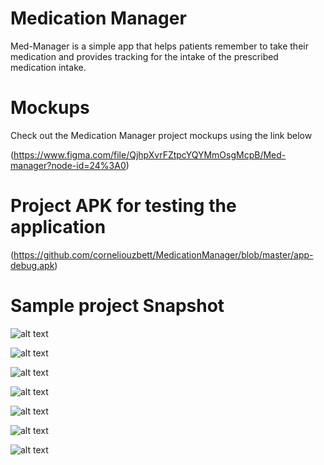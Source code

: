 # Medication Manager

Med-Manager is a simple app that helps patients remember  to take their medication and provides tracking for the intake of the prescribed medication intake.


# Mockups

Check out the Medication Manager project mockups using the link below

(https://www.figma.com/file/QjhpXvrFZtpcYQYMmOsgMcpB/Med-manager?node-id=24%3A0)

# Project APK for testing the application

(https://github.com/corneliouzbett/MedicationManager/blob/master/app-debug.apk)

# Sample project Snapshot

![alt text](https://github.com/corneliouzbett/MedicationManager/blob/master/Screenshot_20180418-200133%5B1%5D.png)

![alt text](https://github.com/corneliouzbett/MedicationManager/blob/master/Screenshot_20180418-200155%5B1%5D.png)

![alt text](https://github.com/corneliouzbett/MedicationManager/blob/master/Screenshot_20180418-200219%5B1%5D.png)

![alt text](https://github.com/corneliouzbett/MedicationManager/blob/master/Screenshot_20180418-200229%5B1%5D.png)

![alt text](https://github.com/corneliouzbett/MedicationManager/blob/master/Screenshot_20180418-200238%5B1%5D.png)

![alt text](https://github.com/corneliouzbett/MedicationManager/blob/master/Screenshot_20180418-200246%5B1%5D.png)

![alt text](https://github.com/corneliouzbett/MedicationManager/blob/master/Screenshot_20180418-200301%5B1%5D.png)
